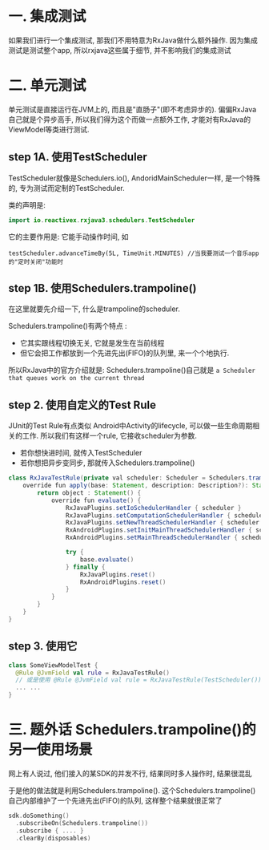 # 一. 集成测试
如果我们进行一个集成测试, 那我们不用特意为RxJava做什么额外操作. 因为集成测试是测试整个app, 所以rxjava这些属于细节, 并不影响我们的集成测试

# 二. 单元测试
单元测试是直接运行在JVM上的, 而且是"直肠子"(即不考虑异步的). 偏偏RxJava自己就是个异步高手, 所以我们得为这个而做一点额外工作, 才能对有RxJava的ViewModel等类进行测试. 

## step 1A. 使用TestScheduler
TestScheduler就像是Schedulers.io(), AndoridMainScheduler一样, 是一个特殊的, 专为测试而定制的TestScheduler.

类的声明是: 
```kotlin
import io.reactivex.rxjava3.schedulers.TestScheduler
```

它的主要作用是: 它能手动操作时间, 如
```kolint
testScheduler.advanceTimeBy(5L, TimeUnit.MINUTES) //当我要测试一个音乐app的"定时关闭"功能时
```

## step 1B. 使用Schedulers.trampoline()

在这里就要先介绍一下, 什么是trampoline的scheduler.

Schedulers.trampoline()有两个特点 :
* 它其实跟线程切换无关, 它就是发生在当前线程
* 但它会把工作都放到一个先进先出(FIFO)的队列里, 来一个个地执行.

所以RxJava中的官方介绍就是: Schedulers.trampoline()自己就是 `a Scheduler that queues work on the current thread`


## step 2. 使用自定义的Test Rule
JUnit的Test Rule有点类似 Android中Activity的lifecycle, 可以做一些生命周期相关的工作. 所以我们有这样一个rule, 它接收scheduler为参数.
* 若你想快进时间, 就传入TestScheduler
* 若你想把异步变同步, 那就传入Schedulers.trampoline()


```java
class RxJavaTestRule(private val scheduler: Scheduler = Schedulers.trampoline()) : TestRule {
	override fun apply(base: Statement, description: Description?): Statement {
		return object : Statement() {
			override fun evaluate() {
				RxJavaPlugins.setIoSchedulerHandler { scheduler }
				RxJavaPlugins.setComputationSchedulerHandler { scheduler }
				RxJavaPlugins.setNewThreadSchedulerHandler { scheduler }
				RxAndroidPlugins.setInitMainThreadSchedulerHandler { scheduler }
				RxAndroidPlugins.setMainThreadSchedulerHandler { scheduler }

				try {
					base.evaluate()
				} finally {
					RxJavaPlugins.reset()
					RxAndroidPlugins.reset()
				}
			}
		}
	}
}
```

## step 3. 使用它

```kotlin
class SomeViewModelTest {
  @Rule @JvmField val rule = RxJavaTestRule()
  // 或是使用 @Rule @JvmField val rule = RxJavaTestRule(TestScheduler())
  ... ...
}
```

# 三. 题外话 Schedulers.trampoline()的另一使用场景 
网上有人说过, 他们接入的某SDK的并发不行, 结果同时多人操作时, 结果很混乱 

于是他的做法就是利用Schedulers.trampoline().  这个Schedulers.trampoline()自己内部维护了一个先进先出(FIFO)的队列, 这样整个结果就很正常了

```kotlin
sdk.doSomething()
  .subscribeOn(Schedulers.trampoline())
  .subscribe { .... }
  .clearBy(disposables)
```


